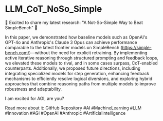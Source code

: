 # LLM_CoT_NoSo_Simple

🚀 Excited to share my latest research: "A Not-So-Simple Way to Beat SimpleBench" 🧠

In this paper, we demonstrated how baseline models such as OpenAI's GPT-4o and Anthropic's Claude 3 Opus can achieve performance comparable to the latest frontier models on SimpleBench (https://simple-bench.com/)—without the need for explicit retraining. By implementing active iterative reasoning through structured prompting and feedback loops, we elevated these models to rival, and in some cases surpass, CoT-enabled counterparts. Additionally, we proposed future directions, including integrating specialized models for step generation, enhancing feedback mechanisms to efficiently resolve logical diversions, and exploring hybrid approaches that combine reasoning paths from multiple models to improve robustness and adaptability.

I am excited for AGI, are you?

Read more about it: GitHub Repository
#AI #MachineLearning #LLM #Innovation #AGI #OpenAI #Anthropic #ArtificialIntelligence